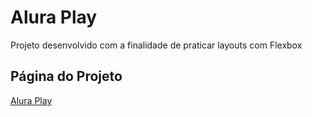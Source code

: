 # Alura Play

Projeto desenvolvido com a finalidade de praticar layouts com Flexbox

## Página do Projeto

[Alura Play](https://yapeansa.github.io/alura_play/)

